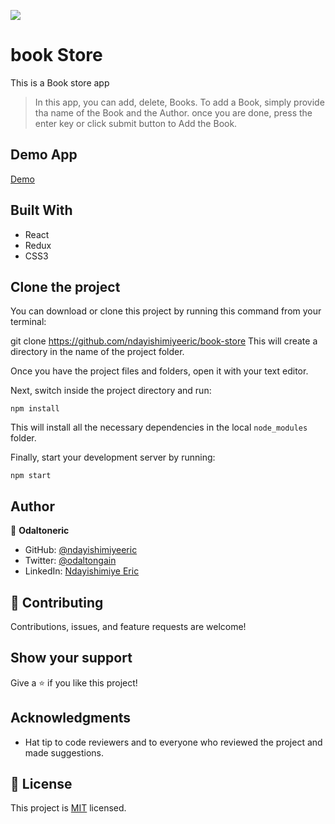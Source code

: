 ![](https://img.shields.io/badge/Microverse-blueviolet)

# book Store

This is a Book store app

> In this app, you can add, delete, Books. To add a Book, simply provide tha name of the Book and the Author. once you are done, press the enter key or click submit button to Add the Book.

## Demo App

[Demo](https://nderic-book-store.netlify.app/)

## Built With

- React
- Redux
- CSS3

## Clone the project

You can download or clone this project by running this command from your terminal:

git clone https://github.com/ndayishimiyeeric/book-store
This will create a directory in the name of the project folder.

Once you have the project files and folders, open it with your text editor.

Next, switch inside the project directory and run:

```
npm install
```

This will install all the necessary dependencies in the local `node_modules` folder.

Finally, start your development server by running:

```
npm start
```

## Author

👤 **Odaltoneric**

- GitHub: [@ndayishimiyeeric](https://github.com/ndayishimiyeeric)
- Twitter: [@odaltongain](https://twitter.com/odaltongain)
- LinkedIn: [Ndayishimiye Eric](https://linkedin.com/in/nderic)

## 🤝 Contributing

Contributions, issues, and feature requests are welcome!

## Show your support

Give a ⭐️ if you like this project!

## Acknowledgments

- Hat tip to code reviewers and to everyone who reviewed the project and made suggestions.

## 📝 License

This project is [MIT](./MIT.md) licensed.
